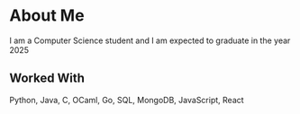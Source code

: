 # About Me
I am a Computer Science student and I am expected to graduate in the year 2025  

## Worked With  
Python, Java, C, OCaml, Go, SQL, MongoDB, JavaScript, React  

